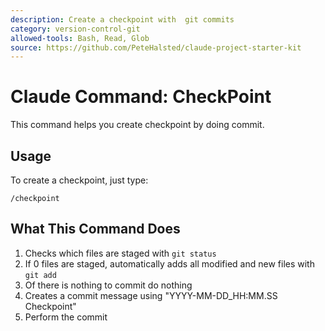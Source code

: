 ```yaml
---
description: Create a checkpoint with  git commits 
category: version-control-git
allowed-tools: Bash, Read, Glob
source: https://github.com/PeteHalsted/claude-project-starter-kit
---
```


# Claude Command: CheckPoint

This command helps you create checkpoint by doing commit.

## Usage

To create a checkpoint, just type:
```
/checkpoint
```


## What This Command Does

1. Checks which files are staged with `git status`
2. If 0 files are staged, automatically adds all modified and new files with `git add`
3. Of there is nothing to commit do nothing
3. Creates a commit message using "YYYY-MM-DD_HH:MM.SS Checkpoint"
4. Perform the commit 
